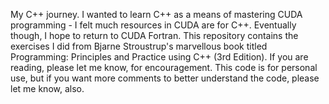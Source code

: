 My C++ journey. I wanted to learn C++ as a means of mastering CUDA programming - I felt much resources in CUDA are for C++. Eventually though, I hope to return to CUDA Fortran. This repository contains the exercises I did from Bjarne Stroustrup's marvellous book titled Programming: Principles and Practice using C++ (3rd Edition). 
    If you are reading, please let me know, for encouragement. This code is for personal use, but if you want more comments to better understand the code, please let me know, also. 

